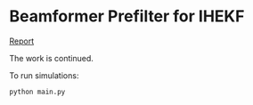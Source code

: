 <h1>Beamformer Prefilter for IHEKF</h1>

[Report](https://github.com/ardab-0/Beamformer-Prefilter-for-IHEKF/blob/master/Abschlussarbeit.pdf)

The work is continued.

To run simulations:

```
python main.py
```
